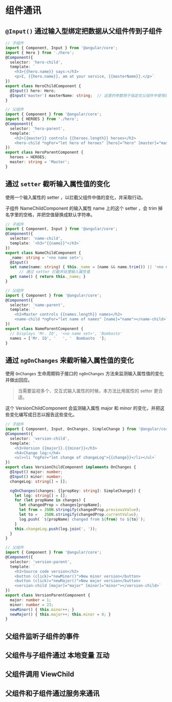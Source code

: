 # 组件通讯

## `@Input()` 通过输入型绑定把数据从父组件传到子组件

```ts
// 子组件
import { Component, Input } from '@angular/core';
import { Hero } from './hero';
@Component({
  selector: 'hero-child',
  template: `
    <h3>{{hero.name}} says:</h3>
    <p>I, {{hero.name}}, am at your service, {{masterName}}.</p>`
})
export class HeroChildComponent {
  @Input() hero: Hero;
  @Input('master') masterName: string;  // 这里的参数用于指定在父组件中使用的名字，也就是说支持重命名
}

// 父组件
import { Component } from '@angular/core';
import { HEROES } from './hero';
@Component({
  selector: 'hero-parent',
  template: `
    <h2>{{master}} controls {{heroes.length}} heroes</h2>
    <hero-child *ngFor="let hero of heroes" [hero]="hero" [master]="master"></hero-child>`
})
export class HeroParentComponent {
  heroes = HEROES;
  master: string = 'Master';
}
```


## 通过 `setter` 截听输入属性值的变化

使用一个输入属性的 setter ，以拦截父组件中值的变化，并采取行动。

子组件 NameChildComponent 的输入属性 name 上的这个 setter ，会 trim 掉名字里的空格，并把空值替换成默认字符串。

```ts
// 子组件
import { Component, Input } from '@angular/core';
@Component({
  selector: 'name-child',
  template: `<h3>"{{name}}"</h3>`
})
export class NameChildComponent {
  _name: string = '<no name set>';
  @Input()
  set name(name: string) { this._name = (name && name.trim()) || '<no name set>'; }
      // 通过 setter 拦截并处理输入属性值
  get name() { return this._name; }
}

// 父组件
import { Component } from '@angular/core';
@Component({
  selector: 'name-parent',
  template: `
    <h2>Master controls {{names.length}} names</h2>
    <name-child *ngFor="let name of names" [name]="name"></name-child>`
})
export class NameParentComponent {
  // Displays 'Mr. IQ', '<no name set>', 'Bombasto'
  names = ['Mr. IQ', '   ', '  Bombasto  '];
}
```


## 通过 `ngOnChanges` 来截听输入属性值的变化

使用 `OnChanges` 生命周期钩子接口的 `ngOnChanges` 方法来监测输入属性值的变化并做出回应。

> 当需要监视多个、交互式输入属性的时候，本方法比用属性的 setter 更合适。

这个 VersionChildComponent 会监测输入属性 major 和 minor 的变化，并把这些变化编写成日志以报告这些变化。

```ts
// 子组件
import { Component, Input, OnChanges, SimpleChange } from '@angular/core';
@Component({
  selector: 'version-child',
  template: `
    <h3>Version {{major}}.{{minor}}</h3>
    <h4>Change log:</h4>
    <ul><li *ngFor="let change of changeLog">{{change}}</li></ul>`
})
export class VersionChildComponent implements OnChanges {
  @Input() major: number;
  @Input() minor: number;
  changeLog: string[] = [];

  ngOnChanges(changes: {[propKey: string]: SimpleChange}) {
    let log: string[] = [];
    for (let propName in changes) {
      let changedProp = changes[propName];
      let from = JSON.stringify(changedProp.previousValue);
      let to =   JSON.stringify(changedProp.currentValue);
      log.push( `${propName} changed from ${from} to ${to}`);
    }
    this.changeLog.push(log.join(', '));
  }
}

// 父组件
import { Component } from '@angular/core';
@Component({
  selector: 'version-parent',
  template: `
    <h2>Source code version</h2>
    <button (click)="newMinor()">New minor version</button>
    <button (click)="newMajor()">New major version</button>
    <version-child [major]="major" [minor]="minor"></version-child>`
})
export class VersionParentComponent {
  major: number = 1;
  minor: number = 23;
  newMinor() { this.minor++; }
  newMajor() { this.major++; this.minor = 0; }
}
```

## 父组件监听子组件的事件




## 父组件与子组件通过 本地变量 互动




## 父组件调用 ViewChild




## 父组件和子组件通过服务来通讯







